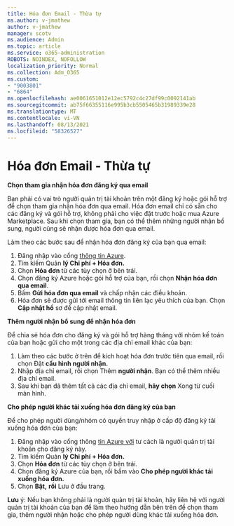 ```yaml
---
title: Hóa đơn Email - Thừa tự
ms.author: v-jmathew
author: v-jmathew
manager: scotv
ms.audience: Admin
ms.topic: article
ms.service: o365-administration
ROBOTS: NOINDEX, NOFOLLOW
localization_priority: Normal
ms.collection: Adm_O365
ms.custom:
- "9003801"
- "6864"
ms.openlocfilehash: ae0061651012e12ec5792c4c27df99c0092141ab
ms.sourcegitcommit: ab75f66355116e995b3cb5505465b31989339e28
ms.translationtype: MT
ms.contentlocale: vi-VN
ms.lasthandoff: 08/13/2021
ms.locfileid: "58326527"
---
```

# <a name="e-mail-invoice---legacy"></a>Hóa đơn Email - Thừa tự

**Chọn tham gia nhận hóa đơn đăng ký qua email**

Bạn phải có vai trò người quản trị tài khoản trên một đăng ký hoặc gói hỗ trợ để chọn tham gia nhận hóa đơn qua email. Hóa đơn email chỉ có sẵn cho các đăng ký và gói hỗ trợ, không phải cho việc đặt trước hoặc mua Azure Marketplace. Sau khi chọn tham gia, bạn có thể thêm những người nhận bổ sung, người cũng sẽ nhận được hóa đơn qua email.

Làm theo các bước sau để nhận hóa đơn đăng ký của bạn qua email:

1. Đăng nhập vào cổng [thông tin Azure](https://portal.azure.com/).
2. Tìm kiếm Quản **lý Chi phí + Hóa đơn.**
3. Chọn **Hóa đơn** từ các tùy chọn ở bên trái.
4. Chọn đăng ký Azure hoặc gói hỗ trợ của bạn, rồi chọn **Nhận hóa đơn qua email**.
5. Bấm **Gửi hóa đơn qua email** và chấp nhận các điều khoản.
6. Hóa đơn sẽ được gửi tới email thông tin liên lạc yêu thích của bạn. Chọn **Cập nhật hồ** sơ để cập nhật email.

**Thêm người nhận bổ sung để nhận hóa đơn**

Để chia sẻ hóa đơn cho đăng ký và gói hỗ trợ hàng tháng với nhóm kế toán của bạn hoặc gửi cho một trong các địa chỉ email khác của bạn:

1. Làm theo các bước ở trên để kích hoạt hóa đơn trước tiên qua email, rồi chọn Đặt **cấu hình người nhận.**
2. Nhập địa chỉ email, rồi chọn Thêm **người nhận**. Bạn có thể thêm nhiều địa chỉ email.
3. Sau khi bạn đã thêm tất cả các địa chỉ email, **hãy chọn** Xong từ cuối màn hình.

**Cho phép người khác tải xuống hóa đơn đăng ký của bạn**

Để cho phép người dùng/nhóm có quyền truy nhập ở cấp độ đăng ký tải xuống hóa đơn của bạn:

1. Đăng nhập vào cổng thông [tin Azure với](https://portal.azure.com/) tư cách là người quản trị tài khoản cho đăng ký này.
2. Tìm kiếm Quản **lý Chi phí + Hóa đơn.**
3. Chọn **Hóa đơn** từ các tùy chọn ở bên trái.
4. Chọn đăng ký Azure của bạn, rồi bấm vào **Cho phép người khác tải xuống hóa đơn.**
5. Chọn **Bật,** **rồi** Lưu ở đầu trang.

**Lưu** ý: Nếu bạn không phải là người quản trị tài khoản, hãy liên hệ với người quản trị tài khoản của bạn để làm theo hướng dẫn bên trên để chọn tham gia, thêm người nhận hoặc cho phép người dùng khác tải xuống hóa đơn.
